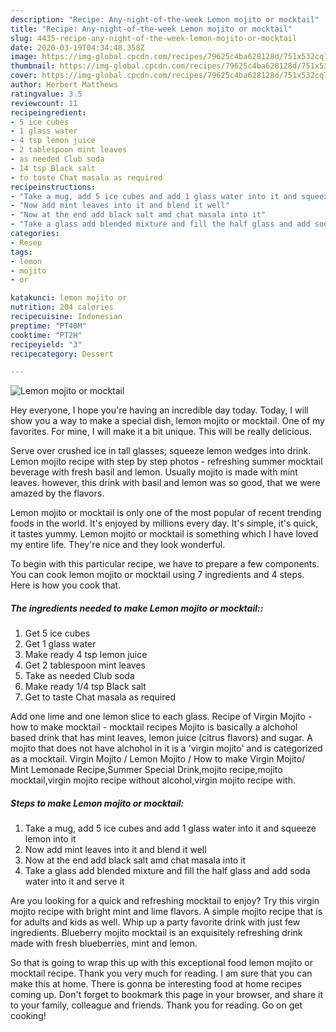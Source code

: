 ```yaml
---
description: "Recipe: Any-night-of-the-week Lemon mojito or mocktail"
title: "Recipe: Any-night-of-the-week Lemon mojito or mocktail"
slug: 4435-recipe-any-night-of-the-week-lemon-mojito-or-mocktail
date: 2020-03-19T04:34:48.358Z
image: https://img-global.cpcdn.com/recipes/79625c4ba628128d/751x532cq70/lemon-mojito-or-mocktail-recipe-main-photo.jpg
thumbnail: https://img-global.cpcdn.com/recipes/79625c4ba628128d/751x532cq70/lemon-mojito-or-mocktail-recipe-main-photo.jpg
cover: https://img-global.cpcdn.com/recipes/79625c4ba628128d/751x532cq70/lemon-mojito-or-mocktail-recipe-main-photo.jpg
author: Herbert Matthews
ratingvalue: 3.5
reviewcount: 11
recipeingredient:
- 5 ice cubes
- 1 glass water
- 4 tsp lemon juice
- 2 tablespoon mint leaves
- as needed Club soda
- 14 tsp Black salt
- to taste Chat masala as required
recipeinstructions:
- "Take a mug, add 5 ice cubes and add 1 glass water into it and squeeze lemon into it"
- "Now add mint leaves into it and blend it well"
- "Now at the end add black salt amd chat masala into it"
- "Take a glass add blended mixture and fill the half glass and add soda water into it and serve it"
categories:
- Resep
tags:
- lemon
- mojito
- or

katakunci: lemon mojito or
nutrition: 204 calories
recipecuisine: Indonesian
preptime: "PT40M"
cooktime: "PT2H"
recipeyield: "3"
recipecategory: Dessert

---
```



![Lemon mojito or mocktail](https://img-global.cpcdn.com/recipes/79625c4ba628128d/751x532cq70/lemon-mojito-or-mocktail-recipe-main-photo.jpg)

Hey everyone, I hope you're having an incredible day today. Today, I will show you a way to make a special dish, lemon mojito or mocktail. One of my favorites. For mine, I will make it a bit unique. This will be really delicious.

Serve over crushed ice in tall glasses; squeeze lemon wedges into drink. Lemon mojito recipe with step by step photos - refreshing summer mocktail beverage with fresh basil and lemon. Usually mojito is made with mint leaves. however, this drink with basil and lemon was so good, that we were amazed by the flavors.

Lemon mojito or mocktail is only one of the most popular of recent trending foods in the world. It's enjoyed by millions every day. It's simple, it's quick, it tastes yummy. Lemon mojito or mocktail is something which I have loved my entire life. They're nice and they look wonderful.


To begin with this particular recipe, we have to prepare a few components. You can cook lemon mojito or mocktail using 7 ingredients and 4 steps. Here is how you cook that.

##### The ingredients needed to make Lemon mojito or mocktail::

1. Get 5 ice cubes
1. Get 1 glass water
1. Make ready 4 tsp lemon juice
1. Get 2 tablespoon mint leaves
1. Take as needed Club soda
1. Make ready 1/4 tsp Black salt
1. Get to taste Chat masala as required


Add one lime and one lemon slice to each glass. Recipe of Virgin Mojito - how to make mocktail - mocktail recipes Mojito is basically a alchohol based drink that has mint leaves, lemon juice (citrus flavors) and sugar. A mojito that does not have alchohol in it is a &#39;virgin mojito&#39; and is categorized as a mocktail. Virgin Mojito / Lemon Mojito / How to make Virgin Mojito/ Mint Lemonade Recipe,Summer Special Drink,mojito recipe,mojito mocktail,virgin mojito recipe without alcohol,virgin mojito recipe with. 

##### Steps to make Lemon mojito or mocktail:

1. Take a mug, add 5 ice cubes and add 1 glass water into it and squeeze lemon into it
1. Now add mint leaves into it and blend it well
1. Now at the end add black salt amd chat masala into it
1. Take a glass add blended mixture and fill the half glass and add soda water into it and serve it


Are you looking for a quick and refreshing mocktail to enjoy? Try this virgin mojito recipe with bright mint and lime flavors. A simple mojito recipe that is for adults and kids as well. Whip up a party favorite drink with just few ingredients. Blueberry mojito mocktail is an exquisitely refreshing drink made with fresh blueberries, mint and lemon. 

So that is going to wrap this up with this exceptional food lemon mojito or mocktail recipe. Thank you very much for reading. I am sure that you can make this at home. There is gonna be interesting food at home recipes coming up. Don't forget to bookmark this page in your browser, and share it to your family, colleague and friends. Thank you for reading. Go on get cooking!
